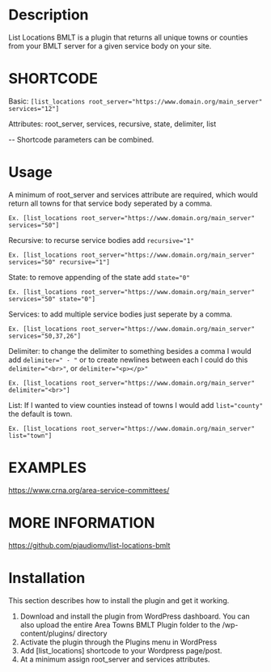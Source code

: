 # Description

List Locations BMLT is a plugin that returns all unique towns or counties from your BMLT server for a given service body on your site.

# SHORTCODE
Basic: `[list_locations root_server="https://www.domain.org/main_server" services="12"]`

Attributes: root_server, services, recursive, state, delimiter, list

-- Shortcode parameters can be combined.

# Usage

A minimum of root_server and services attribute are required, which would return all towns for that service body seperated by a comma.

`Ex. [list_locations root_server="https://www.domain.org/main_server" services="50"]`

Recursive: to recurse service bodies add `recursive="1"`

`Ex. [list_locations root_server="https://www.domain.org/main_server" services="50" recursive="1"]`

State: to remove appending of the state add `state="0"`

`Ex. [list_locations root_server="https://www.domain.org/main_server" services="50" state="0"]`

Services: to add multiple service bodies just seperate by a comma.

`Ex. [list_locations root_server="https://www.domain.org/main_server" services="50,37,26"]`

Delimiter: to change the delimiter to something besides a comma I would add `delimiter=" - "` or to create newlines between each I could do this `delimiter="<br>"`, or `delimiter="<p></p>"`

`Ex. [list_locations root_server="https://www.domain.org/main_server" delimiter="<br>"]`

List: If I wanted to view counties instead of towns I would add `list="county"` the default is town.

`Ex. [list_locations root_server="https://www.domain.org/main_server" list="town"]`

# EXAMPLES

<a href="https://www.crna.org/area-service-committees/">https://www.crna.org/area-service-committees/</a>


# MORE INFORMATION

<a href="https://github.com/pjaudiomv/list-locations-bmlt" target="_blank">https://github.com/pjaudiomv/list-locations-bmlt</a>

# Installation

This section describes how to install the plugin and get it working.

1. Download and install the plugin from WordPress dashboard. You can also upload the entire Area Towns BMLT Plugin folder to the /wp-content/plugins/ directory
2. Activate the plugin through the Plugins menu in WordPress
3. Add [list_locations] shortcode to your Wordpress page/post.
4. At a minimum assign root_server and services attributes.


